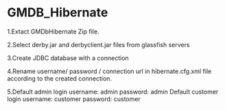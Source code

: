 # GMDB_Hibernate
1.Extact GMDbHibernate Zip file.


2.Select derby.jar and derbyclient.jar files from glassfish servers 


3.Create JDBC database with a connection


4.Rename username/ password / connection url in hibernate.cfg.xml 
  file according to the created connection.
  
  
5.Default admin login
	username: admin	password: admin
  Default customer login
	username: customer password: customer

